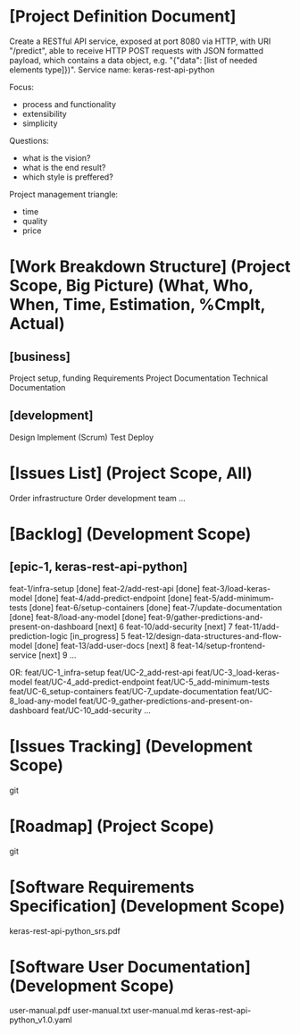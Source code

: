 # [Project Definition Document]
Create a RESTful API service, exposed at port 8080 via HTTP, with URI "/predict", able to receive HTTP POST requests with JSON formatted payload, which contains a data object, e.g. "{"data": [list of needed elements type]})".
Service name: keras-rest-api-python

Focus:
- process and functionality
- extensibility
- simplicity

Questions:
- what is the vision?
- what is the end result?
- which style is preffered?

Project management triangle:
- time
- quality
- price

# [Work Breakdown Structure] (Project Scope, Big Picture) (What, Who, When, Time, Estimation, %Cmplt, Actual)
## [business]
Project setup, funding
Requirements
Project Documentation
Technical Documentation
## [development]
Design
Implement (Scrum)
Test
Deploy

# [Issues List] (Project Scope, All)
Order infrastructure
Order development team
...

# [Backlog] (Development Scope)
## [epic-1, keras-rest-api-python]
feat-1/infra-setup [done]
feat-2/add-rest-api [done]
feat-3/load-keras-model [done]
feat-4/add-predict-endpoint [done]
feat-5/add-minimum-tests [done]
feat-6/setup-containers [done]
feat-7/update-documentation [done]
feat-8/load-any-model [done]
feat-9/gather-predictions-and-present-on-dashboard [next] 6
feat-10/add-security [next] 7
feat-11/add-prediction-logic [in_progress] 5
feat-12/design-data-structures-and-flow-model [done]
feat-13/add-user-docs [next] 8
feat-14/setup-frontend-service [next] 9
...

OR:
feat/UC-1_infra-setup
feat/UC-2_add-rest-api
feat/UC-3_load-keras-model
feat/UC-4_add-predict-endpoint
feat/UC-5_add-minimum-tests
feat/UC-6_setup-containers
feat/UC-7_update-documentation
feat/UC-8_load-any-model
feat/UC-9_gather-predictions-and-present-on-dashboard
feat/UC-10_add-security
...

# [Issues Tracking] (Development Scope)
git

# [Roadmap] (Project Scope)
git

# [Software Requirements Specification] (Development Scope)
keras-rest-api-python_srs.pdf

# [Software User Documentation] (Development Scope)
user-manual.pdf
user-manual.txt
user-manual.md
keras-rest-api-python_v1.0.yaml